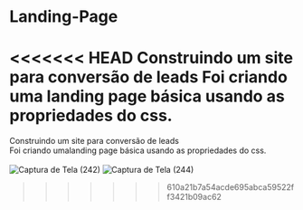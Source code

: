 # Landing-Page
<<<<<<< HEAD
Construindo um site para conversão de leads
Foi criando uma landing page básica usando as propriedades do css.
=======
Construindo um site para conversão de leads <br>
Foi criando umalanding page básica usando as propriedades do css.<br><br>
![Captura de Tela (242)](https://user-images.githubusercontent.com/63608845/86081293-64956200-ba6b-11ea-84f4-8477042c932a.png)
![Captura de Tela (244)](https://user-images.githubusercontent.com/63608845/86081299-6a8b4300-ba6b-11ea-96d0-031d06fe9dfe.png)
>>>>>>> 610a21b7a54acde695abca59522ff3421b09ac62

